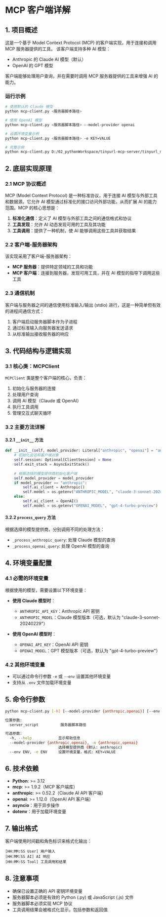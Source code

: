 # MCP 客户端详解

## 1. 项目概述

这是一个基于 Model Context Protocol (MCP) 的客户端实现，用于连接和调用 MCP 服务器提供的工具。
该客户端支持多种 AI 模型：
- Anthropic 的 Claude AI 模型（默认）
- OpenAI 的 GPT 模型

客户端能够处理用户查询，并在需要时调用 MCP 服务器提供的工具来增强 AI 的能力。

### 运行示例
```bash
# 使用默认的 Claude 模型
python mcp-client.py <服务器脚本路径>

# 使用 OpenAI 模型
python mcp-client.py <服务器脚本路径> --model-provider openai

# 设置环境变量示例
python mcp-client.py <服务器脚本路径> -e KEY=VALUE

# 完整示例
python mcp-client.py D:/02_pythonWorkspace/tinyurl-mcp-server/tinyurl_mcp_server/server.py -e TINYURL_API_KEY=your_api_key
```

## 2. 底层实现原理

### 2.1 MCP 协议概述

MCP (Model Context Protocol) 是一种标准协议，用于连接 AI 模型与外部工具和数据源。它允许 AI 模型通过标准化的接口访问外部功能，从而扩展 AI 的能力范围。MCP 的核心思想是：

1. **标准化通信**：定义了 AI 模型与外部工具之间的通信格式和协议
2. **工具发现**：允许 AI 动态发现可用的工具及其功能
3. **工具调用**：提供了一种机制，使 AI 能够调用这些工具并获取结果

### 2.2 客户端-服务器架构

该实现采用了客户端-服务器架构：

- **MCP 服务器**：提供特定领域的工具和功能
- **MCP 客户端**：连接到服务器，发现可用工具，并在 AI 模型的指导下调用这些工具

### 2.3 通信机制

客户端与服务器之间的通信使用标准输入/输出 (stdio) 进行，这是一种简单但有效的进程间通信方式：

1. 客户端启动服务器脚本作为子进程
2. 通过标准输入向服务器发送请求
3. 从标准输出接收服务器的响应

## 3. 代码结构与逻辑实现

### 3.1 核心类：MCPClient

`MCPClient` 类是整个客户端的核心，负责：

1. 初始化与服务器的连接
2. 处理用户查询
3. 调用 AI 模型（Claude 或 OpenAI）
4. 执行工具调用
5. 管理交互式聊天循环

### 3.2 主要方法详解

#### 3.2.1 `__init__` 方法

```python
def __init__(self, model_provider: Literal["anthropic", "openai"] = "anthropic"):
    # 初始化会话和客户端对象
    self.session: Optional[ClientSession] = None
    self.exit_stack = AsyncExitStack()
    
    # 根据选择的模型提供商初始化客户端
    self.model_provider = model_provider
    if model_provider == "anthropic":
        self.ai_client = Anthropic()
        self.model = os.getenv("ANTHROPIC_MODEL", "claude-3-sonnet-20240229")
    else:
        self.ai_client = OpenAI()
        self.model = os.getenv("OPENAI_MODEL", "gpt-4-turbo-preview")
```

#### 3.2.2 `process_query` 方法

根据选择的模型提供商，分别调用不同的处理方法：
- `_process_anthropic_query`: 处理 Claude 模型的查询
- `_process_openai_query`: 处理 OpenAI 模型的查询

## 4. 环境变量配置

### 4.1 必需的环境变量

根据使用的模型，需要设置以下环境变量：

- **使用 Claude 模型时**：
  - `ANTHROPIC_API_KEY`：Anthropic API 密钥
  - `ANTHROPIC_MODEL`：Claude 模型版本（可选，默认为 "claude-3-sonnet-20240229"）

- **使用 OpenAI 模型时**：
  - `OPENAI_API_KEY`：OpenAI API 密钥
  - `OPENAI_MODEL`：GPT 模型版本（可选，默认为 "gpt-4-turbo-preview"）

### 4.2 其他环境变量

- 可以通过命令行参数 `-e` 或 `--env` 设置其他环境变量
- 支持从 `.env` 文件加载环境变量

## 5. 命令行参数

```bash
python mcp-client.py [-h] [--model-provider {anthropic,openai}] [--env ENV] server_script

位置参数:
  server_script          服务器脚本路径

可选参数:
  -h, --help            显示帮助信息
  --model-provider {anthropic,openai}, -m {anthropic,openai}
                        选择模型提供商 (默认: anthropic)
  --env ENV, -e ENV     设置环境变量，格式: KEY=VALUE
```

## 6. 技术依赖

- **Python**: >= 3.12
- **mcp**: >= 1.9.2（MCP 客户端库）
- **anthropic**: >= 0.52.2（Claude AI API 客户端）
- **openai**: >= 1.12.0（OpenAI API 客户端）
- **asyncio**：用于异步操作
- **dotenv**：用于加载环境变量

## 7. 输出格式

客户端使用时间戳和角色标识来格式化输出：

```
[HH:MM:SS User] 用户输入
[HH:MM:SS AI] AI 响应
[HH:MM:SS Tool] 工具调用和结果
```

## 8. 注意事项

- 确保已设置正确的 API 密钥环境变量
- 服务器脚本必须是有效的 Python (.py) 或 JavaScript (.js) 文件
- 服务器脚本必须实现 MCP 协议
- 工具调用结果会被格式化显示，包括参数和返回值
